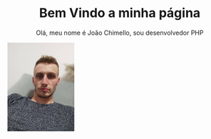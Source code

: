 <!DOCTYPE html>
<html lang="pt-BR">
<head>
    <meta charset="UTF-8">
    <meta http-equiv="X-UA-Compatible" content="IE=edge">
    <meta name="viewport" content="width=device-width, initial-scale=1.0">
    <link rel="stylesheet" href="https://maxcdn.bootstrapcdn.com/bootstrap/4.0.0/css/bootstrap.min.css" integrity="sha384-Gn5384xqQ1aoWXA+058RXPxPg6fy4IWvTNh0E263XmFcJlSAwiGgFAW/dAiS6JXm" crossorigin="anonymous">
    <title>João Chimello</title>
</head>
<body>
    <div class="form-control">
        <h1 style="text-align:center;">Bem Vindo a minha página</h1>
        <p style="text-align:center;">Olá, meu nome é João Chimello, sou desenvolvedor PHP</p>
    </div>
    <div class="form-control">
        <a href="https://www.github.com/chimello">
            <img class="img-thumbnail" alt="Foto de Perfil" src="assets/images/perfil.jpg" alt="">
        </a>
    </div>
</body>
</html>
